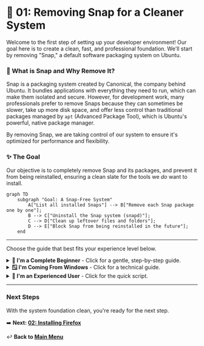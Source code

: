 # 🐧 01: Removing Snap for a Cleaner System

Welcome to the first step of setting up your developer environment! Our goal here is to create a clean, fast, and professional foundation. We'll start by removing "Snap," a default software packaging system on Ubuntu.

### 🤔 What is Snap and Why Remove It?

Snap is a packaging system created by Canonical, the company behind Ubuntu. It bundles applications with everything they need to run, which can make them isolated and secure. However, for development work, many professionals prefer to remove Snaps because they can sometimes be slower, take up more disk space, and offer less control than traditional packages managed by `apt` (Advanced Package Tool), which is Ubuntu's powerful, native package manager.

By removing Snap, we are taking control of our system to ensure it's optimized for performance and flexibility.

### ✨ The Goal

Our objective is to completely remove Snap and its packages, and prevent it from being reinstalled, ensuring a clean slate for the tools we *do* want to install.

```mermaid
graph TD
    subgraph "Goal: A Snap-Free System"
        A["List all installed Snaps"] --> B["Remove each Snap package one by one"];
        B --> C["Uninstall the Snap system (snapd)"];
        C --> D["Clean up leftover files and folders"];
        D --> E["Block Snap from being reinstalled in the future"];
    end
```

---

Choose the guide that best fits your experience level below.

<details>
<summary>
  <strong>🌱 I'm a Complete Beginner</strong> - Click for a gentle, step-by-step guide.
</summary>

### Let's Clean Up Your System!

We'll be using the terminal for this. Remember, you can open it with `Ctrl+Alt+T`. We'll copy and paste each command one by one. Many commands start with `sudo`, which stands for "Super User Do." It's like telling the computer you're the administrator and have permission to make important changes.

**Step 1: See What Snaps Are Installed**

First, let's see which Snap packages are on your system.

```bash
# This command lists all installed snap packages.
snap list
```
You'll see a list of programs. We need to remove them all.

**Step 2: Remove the Snap Packages**

Remove each package from the list you saw. The names might be slightly different on your system, but they will be similar to the ones below. If you get an error that a package is not installed, just move to the next one!

```bash
# Use 'sudo snap remove' for each package.
sudo snap remove --purge firefox
sudo snap remove --purge snap-store
sudo snap remove --purge gnome-42-2204
sudo snap remove --purge gtk-common-themes
sudo snap remove --purge snapd-desktop-integration
sudo snap remove --purge firmware-updater
sudo snap remove --purge bare
sudo snap remove --purge core22
sudo snap remove --purge snapd
```

**Step 3: Uninstall the Snap System Itself**

Now that the packages are gone, we can remove the main `snapd` program.

```bash
# 'apt purge' completely removes a program and its configuration files.
sudo apt purge snapd -y
```
The `-y` at the end automatically answers "yes" to any questions the command asks.

**Step 4: Clean Up Leftover Folders**

Let's delete the folders where Snap kept its files.

```bash
# The 'rm -rf' command deletes folders and files. Be careful with it!
rm -rf ~/snap
sudo rm -rf /snap /var/snap /var/lib/snapd /var/cache/snapd /usr/lib/snapd
```

**Step 5: Block Snap From Coming Back**

Finally, we'll create a special rule to tell your system never to install Snap again.

First, open a text editor to create the file:
```bash
sudo nano /etc/apt/preferences.d/nosnap.pref
```
Then, copy and paste this exact text into the editor:
```
# To prevent repository packages from triggering the installation of snap,
# this file forbids snapd from being installed by APT.
Package: snapd
Pin: release a=*
Pin-Priority: -10
```
Now, press `Ctrl+X` to exit, then `Y` to save, and finally `Enter` to confirm the file name.

That's it! You've successfully cleaned your system.

</details>

<details>
<summary>
  <strong>🪟 I'm Coming From Windows</strong> - Click for a technical guide.
</summary>

### Optimizing Your Ubuntu Install

On Ubuntu, `snapd` is a pre-installed package manager, similar in concept to the Microsoft Store or winget, as it provides applications in a sandboxed environment. However, for more direct control and potentially better performance, many developers prefer to rely solely on `apt`, which is analogous to package managers like Chocolatey or Scoop on Windows.

This guide will walk you through the complete removal of `snapd` and its related packages.

**Step 1: List and Remove Existing Snap Packages**

First, enumerate all installed snaps and then remove them. This is necessary before uninstalling the `snapd` daemon itself.

```bash
# List currently installed snaps
snap list

# Purge each snap package. The list may vary on your system.
# The --purge flag ensures configuration files are also removed.
sudo snap remove --purge firefox
sudo snap remove --purge snap-store
sudo snap remove --purge gnome-42-2204
sudo snap remove --purge gtk-common-themes
sudo snap remove --purge snapd-desktop-integration
sudo snap remove --purge firmware-updater
sudo snap remove --purge bare
sudo snap remove --purge core22
sudo snap remove --purge snapd
```

**Step 2: Purge the Snapd Package**

With all dependent packages gone, you can now purge the `snapd` daemon using `apt`.

```bash
# Purge snapd and its dependencies from the system.
sudo apt purge snapd -y
```

**Step 3: Remove Snap Directories**

Clean up the residual directories used by snapd in your home and system folders.

```bash
# Remove user-specific snap directory and system-wide snap directories
rm -rf ~/snap
sudo rm -rf /snap /var/snap /var/lib/snapd /var/cache/snapd /usr/lib/snapd
```

**Step 4: Prevent Reinstallation via APT Pinning**

To ensure `apt` doesn't reinstall `snapd` as a dependency of another package in the future, we'll use APT pinning to block the `snapd` package.

```bash
# Create a preference file for apt
sudo nano /etc/apt/preferences.d/nosnap.pref
```
Insert the following content into the file. This sets the priority for the `snapd` package to a negative value, effectively preventing `apt` from ever choosing to install it.
```
# To prevent repository packages from triggering the installation of snap,
# this file forbids snapd from being installed by APT.
Package: snapd
Pin: release a=*
Pin-Priority: -10
```
Press `Ctrl+X`, then `Y`, then `Enter` to save and close `nano`.

Your system is now free of `snapd`.

</details>

<details>
<summary>
  <strong>🚀 I'm an Experienced User</strong> - Click for the quick script.
</summary>

### Snap Removal Script

Here is a script to list, remove, purge, and block `snapd`.

```bash
# 1. List snaps to identify them
snap list

# 2. Remove all snaps (edit this list based on the output above)
sudo snap remove --purge firefox
sudo snap remove --purge snap-store
sudo snap remove --purge gnome-42-2204
sudo snap remove --purge gtk-common-themes
sudo snap remove --purge snapd-desktop-integration
sudo snap remove --purge firmware-updater
sudo snap remove --purge bare
sudo snap remove --purge core22
sudo snap remove --purge snapd

# 3. Purge snapd and clean up directories
sudo apt purge snapd -y
rm -rf ~/snap
sudo rm -rf /snap /var/snap /var/lib/snapd /var/cache/snapd /usr/lib/snapd

# 4. Block snapd from being reinstalled
echo -e "# To prevent repository packages from triggering the installation of snap,\n# this file forbids snapd from being installed by APT.\nPackage: snapd\nPin: release a=*\nPin-Priority: -10" | sudo tee /etc/apt/preferences.d/nosnap.pref

echo "Snapd has been removed and blocked."
```

</details>

---

### Next Steps

With the system foundation clean, you're ready for the next step.

➡️ **Next: [02: Installing Firefox](./02-installing-firefox.md)**

↩️ **Back to [Main Menu](../../README.md)**
